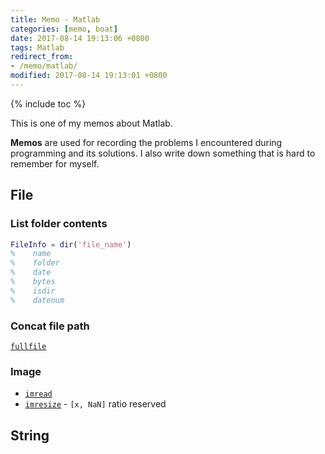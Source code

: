 ```yaml
---
title: Memo - Matlab
categories: [memo, boat]
date: 2017-08-14 19:13:06 +0800
tags: Matlab
redirect_from: 
- /memo/matlab/
modified: 2017-08-14 19:13:01 +0800
---
```


{% include toc %}

This is one of my memos about Matlab.

**Memos** are used for recording the problems I encountered during programming and its solutions. I also write down something that is hard to remember for myself.

<!--shoreline-->

## File

### List folder contents

``` matlab
FileInfo = dir('file_name')
%    name
%    folder
%    date
%    bytes
%    isdir
%    datenum
```

### Concat file path

[`fullfile`](https://www.mathworks.com/help/matlab/ref/fullfile.html)

### Image

- [`imread`](https://www.mathworks.com/help/matlab/ref/imread.html)
- [`imresize`](https://www.mathworks.com/help/images/ref/imresize.html)  - `[x, NaN]` ratio reserved

## String
